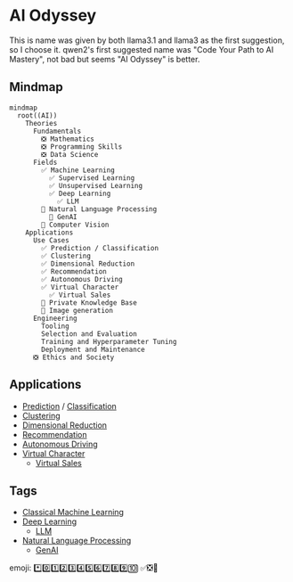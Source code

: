 # AI Odyssey
This is name was given by both llama3.1 and llama3 as the first suggestion, so I choose it. qwen2's first suggested name was "Code Your Path to AI Mastery", not bad but seems "AI Odyssey" is better.

## Mindmap
```mermaid
mindmap
  root((AI))
    Theories
      Fundamentals
        ❎ Mathematics
        ❎ Programming Skills
        ❎ Data Science
      Fields
        ✅ Machine Learning
          ✅ Supervised Learning
          ✅ Unsupervised Learning
          ✅ Deep Learning
            ✅ LLM
        🔳 Natural Language Processing
          🔳 GenAI
        🔳 Computer Vision
    Applications
      Use Cases
        ✅ Prediction / Classification
        ✅ Clustering
        ✅ Dimensional Reduction
        ✅ Recommendation
        ✅ Autonomous Driving
        ✅ Virtual Character
          ✅ Virtual Sales
        🔳 Private Knowledge Base
        🔳 Image generation
      Engineering
        Tooling
        Selection and Evaluation
        Training and Hyperparameter Tuning
        Deployment and Maintenance
      ❎ Ethics and Society
```

## Applications
- [Prediction](./Applications/Prediction.md) / [Classification](./Applications/Classification.md)
- [Clustering](./Applications/Clustering.md)
- [Dimensional Reduction](./Applications/DimensionalReduction.md)
- [Recommendation](./Applications/Recommendation.md)
- [Autonomous Driving](./Applications/AutomomousDriving.md)
- [Virtual Character](./Applications/virtualCharacters.md)
  - [Virtual Sales](./Applications/virtualSales.md)

## Tags
- [Classical Machine Learning](./tags/classicalMachineLearning.md)
- [Deep Learning](./tags/deepLearning.md)
  - [LLM](./tags/llm.md)
- [Natural Language Processing](./tags/naturalLanguageProcessing.md)
  - [GenAI](./tags/genAI.md)


emoji:
*️⃣0️⃣1️⃣2️⃣3️⃣4️⃣5️⃣6️⃣7️⃣8️⃣9️⃣🔟
✅❎🔳
